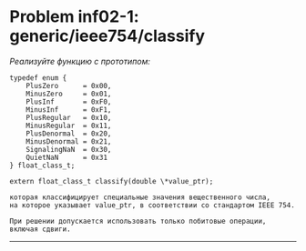 **Problem inf02-1: generic/ieee754/classify**
============================================

_Реализуйте функцию с прототипом:_

    typedef enum {
        PlusZero      = 0x00,
        MinusZero     = 0x01,
        PlusInf       = 0xF0,
        MinusInf      = 0xF1,
        PlusRegular   = 0x10,
        MinusRegular  = 0x11,
        PlusDenormal  = 0x20,
        MinusDenormal = 0x21,
        SignalingNaN  = 0x30,
        QuietNaN      = 0x31
    } float_class_t;

    extern float_class_t classify(double \*value_ptr);
      
    которая классифицирует специальные значения вещественного числа, 
    на которое указывает value_ptr, в соответствии со стандартом IEEE 754.

    При решении допускается использовать только побитовые операции, включая сдвиги.

***
